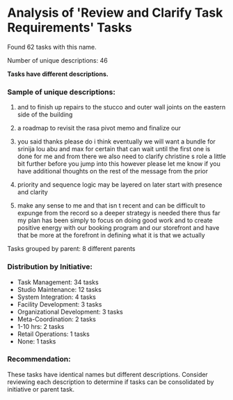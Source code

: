 # Analysis of 'Review and Clarify Task Requirements' Tasks

Found 62 tasks with this name.

Number of unique descriptions: 46

**Tasks have different descriptions.**

### Sample of unique descriptions:

1. and to finish up repairs to the stucco and outer wall joints on the eastern side of the building

2. a roadmap to revisit the rasa pivot memo and finalize our

3. you said thanks please do i think eventually we will want a bundle for srinija lou abu and max for certain that can wait until the first one is done for me and from there we also need to clarify christine s role a little bit further before you jump into this however please let me know if you have additional thoughts on the rest of the message from the prior

4. priority and sequence logic may be layered on later start with presence and clarity

5. make any sense to me and that isn t recent and can be difficult to expunge from the record so a deeper strategy is needed there thus far my plan has been simply to focus on doing good work and to create positive energy with our booking program and our storefront and have that be more at the forefront in defining what it is that we actually

Tasks grouped by parent: 8 different parents

### Distribution by Initiative:

- Task Management: 34 tasks
- Studio Maintenance: 12 tasks
- System Integration: 4 tasks
- Facility Development: 3 tasks
- Organizational Development: 3 tasks
- Meta-Coordination: 2 tasks
- 1-10 hrs: 2 tasks
- Retail Operations: 1 tasks
- None: 1 tasks

### Recommendation:

These tasks have identical names but different descriptions. Consider reviewing each description to determine if tasks can be consolidated by initiative or parent task.

